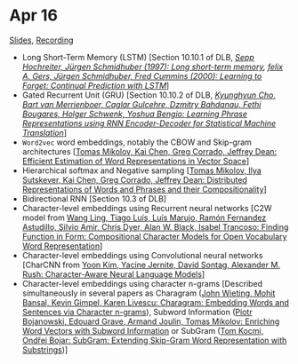 # Apr 16

[Slides](https://ufal.mff.cuni.cz/~straka/courses/npfl114/1718/slides/?08),
[Recording](https://slideslive.com/38907189/deep-learning-lecture-8-recurrent-neural-networks-ii-word-embeddings)

- Long Short-Term Memory (LSTM) [Section 10.10.1 of DLB, *[Sepp Hochreiter, Jürgen Schmidhuber (1997): Long short-term memory](http://www.bioinf.jku.at/publications/older/2604.pdf), [felix A. Gers, Jürgen Schmidhuber, Fred Cummins (2000): Learning to Forget: Continual Prediction with LSTM](ftp://ftp.idsia.ch/pub/juergen/FgGates-NC.pdf)*]
- Gated Recurrent Unit (GRU) [Section 10.10.2 of DLB, *[Kyunghyun Cho, Bart van Merrienboer, Caglar Gulcehre, Dzmitry Bahdanau, Fethi Bougares, Holger Schwenk, Yoshua Bengio: Learning Phrase Representations using RNN Encoder-Decoder for Statistical Machine Translation](https://arxiv.org/abs/1406.1078)*]
- `Word2vec` word embeddings, notably the CBOW and Skip-gram architectures [[Tomas Mikolov, Kai Chen, Greg Corrado, Jeffrey Dean: Efficient Estimation of Word Representations in Vector Space](https://arxiv.org/abs/1301.3781)]
- Hierarchical softmax and Negative sampling [[Tomas Mikolov, Ilya Sutskever, Kai Chen, Greg Corrado, Jeffrey Dean: Distributed Representations of Words and Phrases and their Compositionality](https://arxiv.org/abs/1310.4546)]
- Bidirectional RNN [Section 10.3 of DLB]
- Character-level embeddings using Recurrent neural networks [C2W model from [Wang Ling, Tiago Luís, Luís Marujo, Ramón Fernandez Astudillo, Silvio Amir, Chris Dyer, Alan W. Black, Isabel Trancoso: Finding Function in Form: Compositional Character Models for Open Vocabulary Word Representation](http://arxiv.org/abs/1508.02096)]
- Character-level embeddings using Convolutional neural networks [CharCNN from [Yoon Kim, Yacine Jernite, David Sontag, Alexander M. Rush: Character-Aware Neural Language Models](https://arxiv.org/abs/1508.06615)]
- Character-level embeddings using character n-grams [Described simultaneously in several papers as Charagram ([John Wieting, Mohit Bansal, Kevin Gimpel, Karen Livescu: Charagram: Embedding Words and Sentences via Character n-grams](https://arxiv.org/abs/1607.02789)), Subword Information ([Piotr Bojanowski, Edouard Grave, Armand Joulin, Tomas Mikolov: Enriching Word Vectors with Subword Information](https://arxiv.org/abs/1607.04606) or SubGram ([Tom Kocmi, Ondřej Bojar: SubGram: Extending Skip-Gram Word Representation with Substrings](http://link.springer.com/chapter/10.1007/978-3-319-45510-5_21))]
